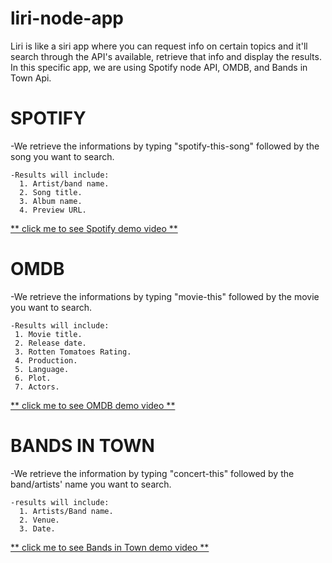 # liri-node-app

Liri is like a siri app where you can request info on certain topics and it'll search through the API's available, retrieve that info and display the results. In this specific app, we are using Spotify node API, OMDB, and Bands in Town Api.

# SPOTIFY
  -We retrieve the informations by typing "spotify-this-song" followed by the song you want to search.

    -Results will include:
      1. Artist/band name.
      2. Song title.
      3. Album name.
      4. Preview URL.
      
   [ ** click me to see Spotify demo video **](https://drive.google.com/file/d/1a0_fNhs-uxs6HzEZftN46rJPByQhWOUR/view?usp=sharing)
  
# OMDB
  -We retrieve the informations by typing "movie-this" followed by the movie you want to search.
      
    -Results will include:
     1. Movie title.
     2. Release date.
     3. Rotten Tomatoes Rating.
     4. Production.
     5. Language.
     6. Plot.
     7. Actors.
     
   [ ** click me to see OMDB demo video **](https://drive.google.com/file/d/14xcUJ07nV6bFHD-CRLL_KMxV7CKOtUEu/view?usp=sharing)
      
# BANDS IN TOWN
  -We retrieve the information by typing "concert-this" followed by the band/artists' name you want to search.
  
    -results will include:
      1. Artists/Band name.
      2. Venue.
      3. Date.
      
  
   [ ** click me to see Bands in Town demo video **](https://drive.google.com/file/d/1a5ypm9cZQq0LaFoBczYlmH8nGecb29Iy/view?usp=sharing)
